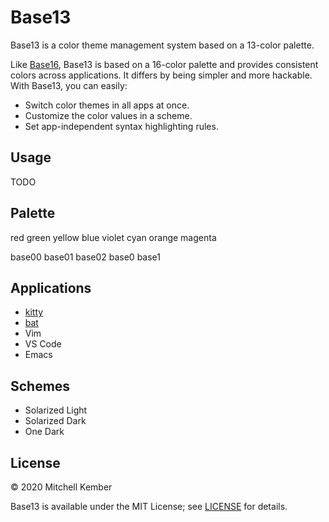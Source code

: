 # Base13

Base13 is a color theme management system based on a 13-color palette.

Like [Base16][], Base13 is based on a 16-color palette and provides consistent colors across applications. It differs by being simpler and more hackable. With Base13, you can easily:

- Switch color themes in all apps at once.
- Customize the color values in a scheme.
- Set app-independent syntax highlighting rules.

## Usage

TODO

## Palette

red
green
yellow
blue
violet
cyan
orange
magenta

base00
base01
base02
base0
base1

## Applications

- [kitty][]
- [bat][]
- Vim
- VS Code
- Emacs

## Schemes

- Solarized Light
- Solarized Dark
- One Dark

## License

© 2020 Mitchell Kember

Base13 is available under the MIT License; see [LICENSE](LICENSE.md) for details.

[Base16]: https://github.com/chriskempson/base16
[kitty]: https://sw.kovidgoyal.net/kitty/
[bat]: https://github.com/sharkdp/bat
